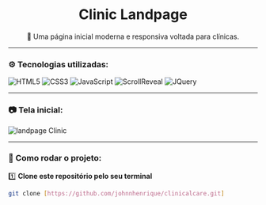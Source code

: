 <h1 align="center">Clinic Landpage</h1>

<p align="center">
  🏥 Uma página inicial moderna e responsiva voltada para clínicas.
</p>

---

### ⚙️ Tecnologias utilizadas:

<div>
  <img src="https://img.shields.io/badge/HTML5-E34F26?style=for-the-badge&logo=html5&logoColor=white" alt="HTML5" />
  <img src="https://img.shields.io/badge/CSS3-1572B6?style=for-the-badge&logo=css3&logoColor=white" alt="CSS3" />
  <img src="https://img.shields.io/badge/JavaScript-F7DF1E?style=for-the-badge&logo=javascript&logoColor=black" alt="JavaScript" />
  <img src="https://img.shields.io/badge/ScrollReveal-%23000000.svg?style=for-the-badge&logo=ScrollReveal&logoColor=white" alt="ScrollReveal" />
  <img src="https://img.shields.io/badge/jQuery-0769AD?style=for-the-badge&logo=jquery&logoColor=white" alt="JQuery" />
</div>

---

### 📷 Tela inicial:

![landpage Clinic]([https://github.com/user-attachments/assets/f1bfe961-8ce4-4dd6-9ccc-ba797f5de5d0](https://github.com/johnnhenrique/ClinicalCare/issues/1#issue-2730708441))

---

### 📂 Como rodar o projeto:

1️⃣ **Clone este repositório pelo seu terminal**  
```bash
git clone [https://github.com/johnnhenrique/clinicalcare.git]
